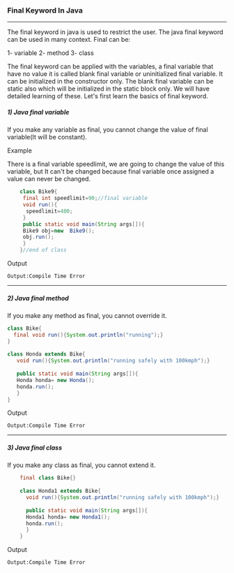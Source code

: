 ### Final Keyword In Java

-----

The final keyword in java is used to restrict the user. The java final keyword can be used in many context. Final can be:

   1- variable
   2- method
   3- class

The final keyword can be applied with the variables, a final variable that have no value it is called blank final variable or uninitialized final variable. It can be initialized in the constructor only. The blank final variable can be static also which will be initialized in the static block only. We will have detailed learning of these. Let's first learn the basics of final keyword. 

##### 1) Java final variable

If you make any variable as final, you cannot change the value of final variable(It will be constant).

Example

There is a final variable speedlimit, we are going to change the value of this variable, but It can't be changed because final variable once assigned a value can never be changed.

```java
    class Bike9{  
     final int speedlimit=90;//final variable  
     void run(){  
      speedlimit=400;  
     }  
     public static void main(String args[]){  
     Bike9 obj=new  Bike9();  
     obj.run();  
     }  
    }//end of class  
```
Output
```
Output:Compile Time Error
```

-------

##### 2) Java final method

If you make any method as final, you cannot override it.
```java
class Bike{  
  final void run(){System.out.println("running");}  
}  
     
class Honda extends Bike{  
   void run(){System.out.println("running safely with 100kmph");}  
     
   public static void main(String args[]){  
   Honda honda= new Honda();  
   honda.run();  
   }  
}
```
Output
```
Output:Compile Time Error
```

----

##### 3) Java final class

If you make any class as final, you cannot extend it.

```java
    final class Bike{}  
      
    class Honda1 extends Bike{  
      void run(){System.out.println("running safely with 100kmph");}  
        
      public static void main(String args[]){  
      Honda1 honda= new Honda1();  
      honda.run();  
      }  
    }  
```
Output
```
Output:Compile Time Error
```

